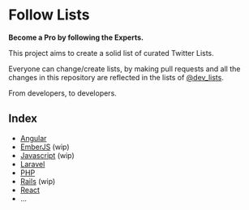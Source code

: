 # Follow Lists
**Become a Pro by following the Experts.**

This project aims to create a solid list of curated Twitter Lists. 

Everyone can change/create lists, by making pull requests and all the changes in this repository are reflected in the lists of [@dev_lists](https://twitter.com/dev_lists).

From developers, to developers.

## Index

* [Angular](https://twitter.com/dev_lists/lists/angular)
* [EmberJS](https://twitter.com/dev_lists/lists/emberjs) (wip)
* [Javascript](https://twitter.com/dev_lists/lists/javascript) (wip)
* [Laravel](https://twitter.com/dev_lists/lists/laravel)
* [PHP](https://twitter.com/dev_lists/lists/php)
* [Rails](https://twitter.com/dev_lists/lists/rails) (wip)
* [React](https://twitter.com/dev_lists/lists/react)
* ...
